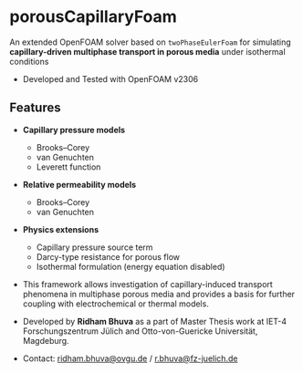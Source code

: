 # porousCapillaryFoam  

An extended OpenFOAM solver based on `twoPhaseEulerFoam` for simulating **capillary-driven multiphase transport in porous media** under isothermal conditions

- Developed and Tested with OpenFOAM v2306
## Features  
- **Capillary pressure models**  
  - Brooks–Corey  
  - van Genuchten  
  - Leverett function  

- **Relative permeability models**  
  - Brooks–Corey  
  - van Genuchten  

- **Physics extensions**  
  - Capillary pressure source term  
  - Darcy-type resistance for porous flow  
  - Isothermal formulation (energy equation disabled)

- This framework allows investigation of capillary-induced transport phenomena in multiphase porous media and provides a basis for further coupling with electrochemical or thermal models.
- Developed by **Ridham Bhuva** as a part of Master Thesis work at IET-4 Forschungszentrum Jülich and Otto-von-Guericke Universität, Magdeburg.
- Contact: ridham.bhuva@ovgu.de / r.bhuva@fz-juelich.de
